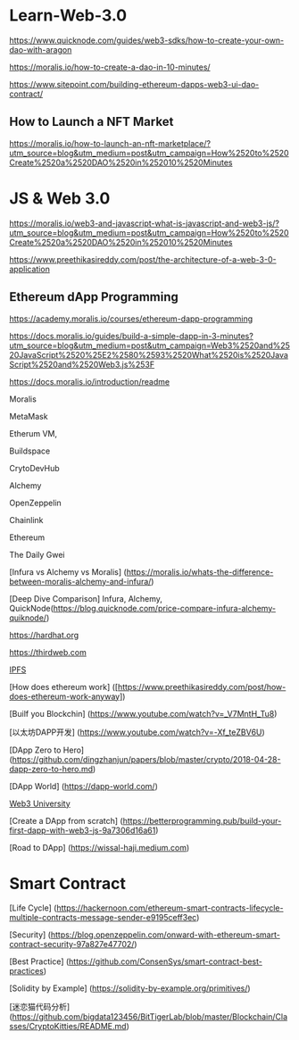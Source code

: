 # Learn-Web-3.0
https://www.quicknode.com/guides/web3-sdks/how-to-create-your-own-dao-with-aragon

https://moralis.io/how-to-create-a-dao-in-10-minutes/

https://www.sitepoint.com/building-ethereum-dapps-web3-ui-dao-contract/

## How to Launch a NFT Market

https://moralis.io/how-to-launch-an-nft-marketplace/?utm_source=blog&utm_medium=post&utm_campaign=How%2520to%2520Create%2520a%2520DAO%2520in%252010%2520Minutes

# JS & Web 3.0

https://moralis.io/web3-and-javascript-what-is-javascript-and-web3-js/?utm_source=blog&utm_medium=post&utm_campaign=How%2520to%2520Create%2520a%2520DAO%2520in%252010%2520Minutes

https://www.preethikasireddy.com/post/the-architecture-of-a-web-3-0-application


## Ethereum dApp Programming

https://academy.moralis.io/courses/ethereum-dapp-programming


https://docs.moralis.io/guides/build-a-simple-dapp-in-3-minutes?utm_source=blog&utm_medium=post&utm_campaign=Web3%2520and%2520JavaScript%2520%25E2%2580%2593%2520What%2520is%2520JavaScript%2520and%2520Web3.js%253F


https://docs.moralis.io/introduction/readme


Moralis

MetaMask

Etherum VM,

Buildspace

CrytoDevHub

Alchemy

OpenZeppelin

Chainlink

Ethereum

The Daily Gwei


[Infura vs Alchemy vs Moralis] (https://moralis.io/whats-the-difference-between-moralis-alchemy-and-infura/)

[Deep Dive Comparison] Infura, Alchemy, QuickNode(https://blog.quicknode.com/price-compare-infura-alchemy-quiknode/)

https://hardhat.org


https://thirdweb.com


[IPFS](https://thenewstack.io/interplanetary-file-system-could-pave-the-way-for-a-distributed-permanent-web/)

[How does ethereum work] ([https://www.preethikasireddy.com/post/how-does-ethereum-work-anyway])

[Builf you Blockchin] (https://www.youtube.com/watch?v=_V7MntH_Tu8)

[以太坊DAPP开发] (https://www.youtube.com/watch?v=-Xf_teZBV6U)

[DApp Zero to Hero] (https://github.com/dingzhanjun/papers/blob/master/crypto/2018-04-28-dapp-zero-to-hero.md)

[DApp World] (https://dapp-world.com/)

[Web3 University](https://www.dappuniversity.com/articles/the-ultimate-ethereum-dapp-tutorial)

[Create a DApp from scratch] (https://betterprogramming.pub/build-your-first-dapp-with-web3-js-9a7306d16a61)

[Road to DApp] (https://wissal-haji.medium.com)


# Smart Contract


[Life Cycle] (https://hackernoon.com/ethereum-smart-contracts-lifecycle-multiple-contracts-message-sender-e9195ceff3ec)

[Security] (https://blog.openzeppelin.com/onward-with-ethereum-smart-contract-security-97a827e47702/)

[Best Practice] (https://github.com/ConsenSys/smart-contract-best-practices)

[Solidity by Example] (https://solidity-by-example.org/primitives/)

[迷恋猫代码分析] (https://github.com/bigdata123456/BitTigerLab/blob/master/Blockchain/Classes/CryptoKitties/README.md)
